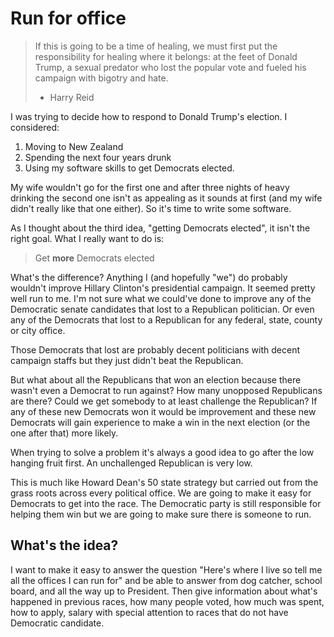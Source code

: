 # Run for office

> If this is going to be a time of healing, we must first put the
> responsibility for healing where it belongs: at the feet of Donald
> Trump, a sexual predator who lost the popular vote and fueled his
> campaign with bigotry and hate.
>
> - Harry Reid

I was trying to decide how to respond to Donald Trump's election.  I considered:

1. Moving to New Zealand
2. Spending the next four years drunk
3. Using my software skills to get Democrats elected.

My wife wouldn't go for the first one and after three nights of heavy
drinking the second one isn't as appealing as it sounds at first (and
my wife didn't really like that one either).  So it's time to write some software.

As I thought about the third idea, "getting Democrats elected", it isn't the
right goal.  What I really want to do is:

> Get **more** Democrats elected

What's the difference?  Anything I (and hopefully "we") do probably
wouldn't improve Hillary Clinton's presidential campaign.  It seemed
pretty well run to me.  I'm not sure what we could've done to improve
any of the Democratic senate candidates that lost to a Republican
politician.  Or even any of the Democrats that lost to a Republican
for any federal, state, county or city office.

Those Democrats that lost are probably decent politicians with decent
campaign staffs but they just didn't beat the Republican.

But what about all the Republicans that won an election because there
wasn't even a Democrat to run against?  How many unopposed Republicans
are there?  Could we get somebody to at least challenge the
Republican?  If any of these new Democrats won it would be improvement
and these new Democrats will gain experience to make a win in the next
election (or the one after that) more likely.

When trying to solve a problem it's always a good idea to go after the
low hanging fruit first.  An unchallenged Republican is very low.

This is much like Howard Dean's 50 state strategy but carried out from
the grass roots across every political office.  We are going to make
it easy for Democrats to get into the race.  The Democratic party is
still responsible for helping them win but we are going to make sure
there is someone to run.

## What's the idea?

I want to make it easy to answer the question "Here's where I live so
tell me all the offices I can run for" and be able to answer from dog
catcher, school board, and all the way up to President.  Then give
information about what's happened in previous races, how many people
voted, how much was spent, how to apply, salary with special attention
to races that do not have Democratic candidate.
